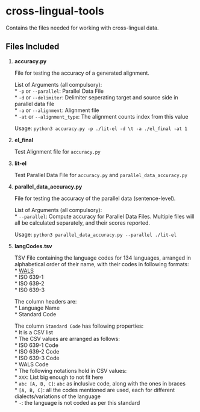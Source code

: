 # cross-lingual-tools

Contains the files needed for working with cross-lingual data.

## Files Included

1. <b>accuracy.py</b>

    File for testing the accuracy of a generated alignment.
    
    List of Arguments (all compulsory):  
        * `-p` or `--parallel`:	Parallel Data File  
        * `-d` or `--delimiter`:	Delimiter seperating target and source side in parallel data file  
        * `-a` or `--alignment`:	Alignment file  
        * `-at` or `--alignment_type`:	The alignment counts index from this value
    
    Usage:    ```python3 accuracy.py -p ./lit-el -d \t -a ./el_final -at 1```
    
2. <b>el_final</b>

    Test Alignment file for `accuracy.py`

3. <b>lit-el</b>

    Test Parallel Data File for `accuracy.py` and `parallel_data_accuracy.py`

4. <b>parallel_data_accuracy.py</b>

    File for testing the accuracy of the parallel data (sentence-level).
    
    List of Arguments (all compulsory):  
        * `--parallel`:	Compute accuracy for Parallel Data Files. Multiple files will all be calculated separately, and their scores reported.
    
    Usage:    ```python3 parallel_data_accuracy.py --parallel ./lit-el```
    
5. <b>langCodes.tsv</b>

    TSV File containing the language codes for 134 languages, arranged in alphabetical order of their name, with their codes in following formats:  
        * [WALS](WALS)  
        * ISO 639-1  
        * ISO 639-2  
        * ISO 639-3  

    The column headers are:  
        * Language Name  
        * Standard Code
    
    The column `Standard Code` has following properties:  
        * It is a CSV list  
        * The CSV values are arranged as follows:  
          * ISO 639-1 Code  
          * ISO 639-2 Code  
          * ISO 639-3 Code  
          * WALS Code  
        * The following notations hold in CSV values:  
          * `XXX`: List big enough to not fit here  
          * `abc [A, B, C]`: `abc` as inclusive code, along with the ones in braces  
          * `[A, B, C]`: all the codes mentioned are used, each for different dialects/variations of the language  
          * `-`: the language is not coded as per this standard
    
[WALS]: https://wals.info/